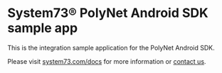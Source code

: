 # System73® PolyNet Android SDK sample app

This is the integration sample application for the PolyNet Android SDK.

Please visit [system73.com/docs](https://www.system73.com/docs/) for more information or [contact us](mailto:support@system73.com).
